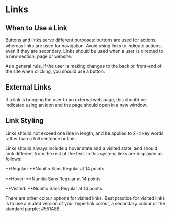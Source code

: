 # Links

## When to Use a Link

Buttons and links serve different purposes: buttons are used for actions, whereas links are used for navigation. Avoid using links to indicate actions, even if they are secondary. Links should be used when a user is directed to a new section, page or website.

As a general rule, if the user is making changes to the back or front-end of the site when clicking, you should use a button.

## External Links

If a link is bringing the user to an external web page, this should be indicated using an icon and the page should open in a new window.

## Link Styling

Links should not exceed one line in length, and be applied to 2-4 key words rather than a full sentence or line.

Links should always include a hover state and a visited state, and should look different from the rest of the text. In this system, links are displayed as follows:

**Regular: **Nunitio Sans Regular at 14 points

**Hover: **Nunitio Sans Regular at 14 points

**Visited: **Nunitio Sans Regular at 14 points

There are other colour options for visited links. Best practice for visited links is to use a muted version of your hyperlink colour, a secondary colour or the standard purple: \#551A8B.

